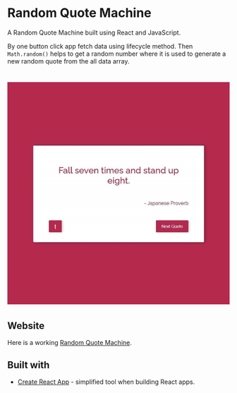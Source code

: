 # Random Quote Machine

A Random Quote Machine built using React and JavaScript.

By one button click app fetch data using lifecycle method. Then `Math.random()` helps to get a random number where it is used to generate a new random quote from the all data array.

# ![Random Quote Machine](./public/RQM.jpg)

## Website 

Here is a working [Random Quote Machine](https://laura.jaks.info/random-quote-machine/).

## Built with 

- [Create React App](https://github.com/facebook/create-react-app) - simplified tool when building React apps.

